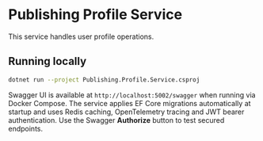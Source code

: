 # Publishing Profile Service

This service handles user profile operations.

## Running locally

```bash
dotnet run --project Publishing.Profile.Service.csproj
```

Swagger UI is available at `http://localhost:5002/swagger` when running via Docker Compose.
The service applies EF Core migrations automatically at startup and uses Redis caching, OpenTelemetry tracing and JWT bearer authentication. Use the Swagger **Authorize** button to test secured endpoints.
